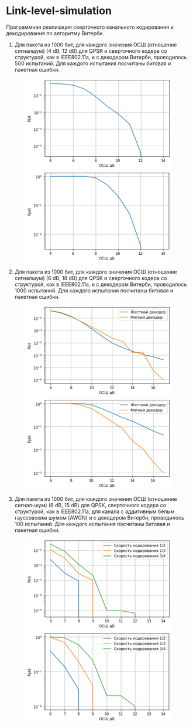 # Link-level-simulation
Программная реализация сверточного канального кодирования и декодирования по алгоритму Витерби.

1. Для пакета из 1000 бит, для каждого значения ОСШ (отношение сигналшум) (4 dB, 12 dB) для QPSK и сверточного кодера со структурой, как в IEEE802.11a, и с декодером Витерби, проводилось 500 испытаний. Для каждого испытания посчитаны битовая и пакетная ошибки.

<p align="center">
  <img width="400" height="250" src="Tests with additive white Gaussian noise(BER, CodeRate 0,5).png">
  <img width="400" height="250" src="Tests with additive white Gaussian noise(PER, CodeRate 0,5).png">
</p>

2. Для пакета из 1000 бит, для каждого значения ОСШ (отношение сигналшум) (6 dB, 18 dB) для QPSK и сверточного кодера со структурой, как в IEEE802.11a, и с декодером Витерби, проводилось 1000 испытаний. Для каждого испытания посчитаны битовая и пакетная ошибки.

<p align="center">
  <img width="400" height="250" src="Results of comparing soft and hard Viterbi decoder(BER).png">
  <img width="400" height="250" src="Results of comparing soft and hard Viterbi decoder(PER).png">
</p>
  
3. Для пакета из 1000 бит, для каждого значения ОСШ (отношение сигнал-шум) (6 dB, 15 dB) для QPSK, сверточного кодера со структурой, как в IEEE802.11a, для канала с аддитивным белым гауссовским шумом (AWGN) и с декодером Витерби, проводилось 100 испытаний. Для каждого испытания посчитаны битовая и пакетная ошибки.

<p align="center">
  <img width="400" height="250" src="Tests with different coding rates(BER).png">
  <img width="400" height="250" src="Tests with different coding rates(PER).png">
</p>
 





